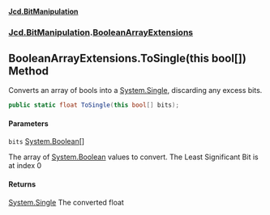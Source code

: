 #### [Jcd.BitManipulation](index.md 'index')
### [Jcd.BitManipulation](Jcd.BitManipulation.md 'Jcd.BitManipulation').[BooleanArrayExtensions](Jcd.BitManipulation.BooleanArrayExtensions.md 'Jcd.BitManipulation.BooleanArrayExtensions')

## BooleanArrayExtensions.ToSingle(this bool[]) Method

Converts an array of bools into a [System.Single](https://docs.microsoft.com/en-us/dotnet/api/System.Single 'System.Single'), discarding any excess bits.

```csharp
public static float ToSingle(this bool[] bits);
```
#### Parameters

<a name='Jcd.BitManipulation.BooleanArrayExtensions.ToSingle(thisbool[]).bits'></a>

`bits` [System.Boolean](https://docs.microsoft.com/en-us/dotnet/api/System.Boolean 'System.Boolean')[[]](https://docs.microsoft.com/en-us/dotnet/api/System.Array 'System.Array')

The array of [System.Boolean](https://docs.microsoft.com/en-us/dotnet/api/System.Boolean 'System.Boolean') values to convert. The Least Significant Bit is at index 0

#### Returns
[System.Single](https://docs.microsoft.com/en-us/dotnet/api/System.Single 'System.Single')
The converted float